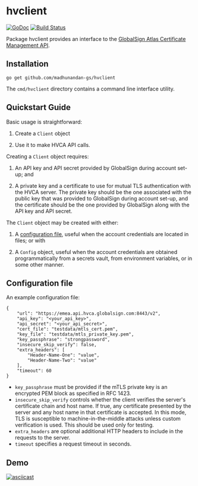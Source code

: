 # hvclient

[![GoDoc](https://godoc.org/github.com/madhunandan-gs/hvclient?status.svg)](https://godoc.org/github.com/madhunandan-gs/hvclient)
[![Build Status](https://github.com/madhunandan-gs/hvclient/actions/workflows/go.yml/badge.svg)](https://github.com/madhunandan-gs/hvclient/actions/workflows/go.yml)

Package hvclient provides an interface to the [GlobalSign Atlas Certificate
Management API](https://www.globalsign.com/en/resources/apis/api-documentation/globalsign_atlas_certificate_management_api.html).

## Installation

```
go get github.com/madhunandan-gs/hvclient
```

The `cmd/hvclient` directory contains a command line interface utility.

## Quickstart Guide

Basic usage is straightforward:

1. Create a `Client` object

2. Use it to make HVCA API calls.

Creating a `Client` object requires:

1. An API key and API secret provided by GlobalSign during account set-up; and

2. A private key and a certificate to use for mutual TLS authentication
   with the HVCA server. The private key should be the one associated with
   the public key that was provided to GlobalSign during account set-up, and
   the certificate should be the one provided by GlobalSign along with the API
   key and API secret.

The `Client` object may be created with either:

1. A [configuration file](#configuration-file), useful when the account credentials are located in
   files; or with

2. A `Config` object, useful when the account credentials are obtained
   programmatically from a secrets vault, from environment variables, or in some
   other manner.

## Configuration file

An example configuration file:

```
{
    "url": "https://emea.api.hvca.globalsign.com:8443/v2",
    "api_key": "<your_api_key>",
    "api_secret": "<your_api_secret>",
    "cert_file": "testdata/mtls_cert.pem",
    "key_file": "testdata/mtls_private_key.pem",
    "key_passphrase": "strongpassword",
    "insecure_skip_verify": false,
    "extra_headers": [
        "Header-Name-One": "value",
        "Header-Name-Two": "value"
    ],
    "timeout": 60
}
```

- `key_passphrase` must be provided if the mTLS private key is an encrypted
  PEM block as specified in RFC 1423.
- `insecure_skip_verify` controls whether the client verifies the server's
  certificate chain and host name. If true, any certificate presented by the
  server and any host name in that certificate is accepted. In this mode, TLS
  is susceptible to machine-in-the-middle attacks unless custom verification
  is used. This should be used only for testing.
- `extra_headers` are optional additional HTTP headers to include in the
  requests to the server.
- `timeout` specifies a request timeout in seconds.

## Demo

[![asciicast](https://asciinema.org/a/P6MSC1Qqe78GYWsiucs5DAM8B.svg)](https://asciinema.org/a/P6MSC1Qqe78GYWsiucs5DAM8B)
